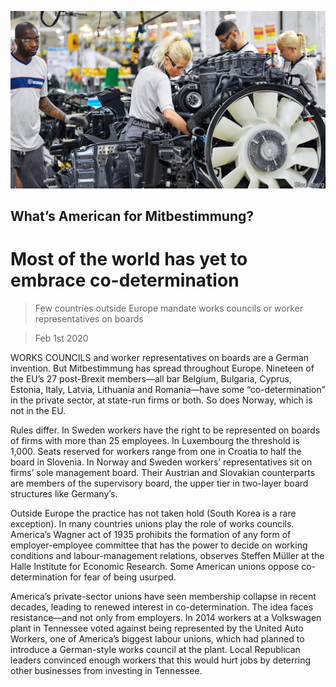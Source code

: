 ![](./images/20200201_WBP002_0.jpg)

## What’s American for Mitbestimmung?

# Most of the world has yet to embrace co-determination

> Few countries outside Europe mandate works councils or worker representatives on boards

> Feb 1st 2020

WORKS COUNCILS and worker representatives on boards are a German invention. But Mitbestimmung has spread throughout Europe. Nineteen of the EU’s 27 post-Brexit members—all bar Belgium, Bulgaria, Cyprus, Estonia, Italy, Latvia, Lithuania and Romania—have some “co-determination” in the private sector, at state-run firms or both. So does Norway, which is not in the EU.

Rules differ. In Sweden workers have the right to be represented on boards of firms with more than 25 employees. In Luxembourg the threshold is 1,000. Seats reserved for workers range from one in Croatia to half the board in Slovenia. In Norway and Sweden workers’ representatives sit on firms’ sole management board. Their Austrian and Slovakian counterparts are members of the supervisory board, the upper tier in two-layer board structures like Germany’s.

Outside Europe the practice has not taken hold (South Korea is a rare exception). In many countries unions play the role of works councils. America’s Wagner act of 1935 prohibits the formation of any form of employer-employee committee that has the power to decide on working conditions and labour-management relations, observes Steffen Müller at the Halle Institute for Economic Research. Some American unions oppose co-determination for fear of being usurped.

America’s private-sector unions have seen membership collapse in recent decades, leading to renewed interest in co-determination. The idea faces resistance—and not only from employers. In 2014 workers at a Volkswagen plant in Tennessee voted against being represented by the United Auto Workers, one of America’s biggest labour unions, which had planned to introduce a German-style works council at the plant. Local Republican leaders convinced enough workers that this would hurt jobs by deterring other businesses from investing in Tennessee.